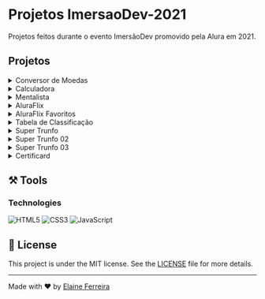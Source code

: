 # Projetos ImersaoDev-2021
 Projetos feitos durante o evento ImersãoDev promovido pela Alura em 2021.

## Projetos

<details>
<summary>Conversor de Moedas</summary>
 
 [Ver Código](https://github.com/elainefs/projetos-imersao-dev-2021/tree/main/Imers%C3%A3oDev%20Aula%201%20-%20Conversor%20de%20Moedas%20e%20Vari%C3%A1veis)

![Conversor de Moedas](https://raw.githubusercontent.com/elainefs/projetos-imersao-dev-2021/main/Imers%C3%A3oDev%20Aula%201%20-%20Conversor%20de%20Moedas%20e%20Vari%C3%A1veis/conversor-moeda.png)
 
</details>

<details>
<summary>Calculadora</summary>
 
 [Ver Código](https://github.com/elainefs/projetos-imersao-dev-2021/tree/main/Imers%C3%A3oDev%20Aula%202%20-%20Calculadora%20e%20Condicionais)

![Calculadora](https://raw.githubusercontent.com/elainefs/projetos-imersao-dev-2021/main/Imers%C3%A3oDev%20Aula%202%20-%20Calculadora%20e%20Condicionais/calculadora.png
)
 
</details>

<details>
<summary>Mentalista</summary>
 
 [Ver Código](https://github.com/elainefs/projetos-imersao-dev-2021/tree/main/Imers%C3%A3oDev%20Aula%203%20-%20Mentalista%20e%20La%C3%A7os)

![Mentalista](https://raw.githubusercontent.com/elainefs/projetos-imersao-dev-2021/main/Imers%C3%A3oDev%20Aula%203%20-%20Mentalista%20e%20La%C3%A7os/mentalista.png)
 
</details>


<details>
<summary>AluraFlix</summary>
 
 [Ver Código](https://github.com/elainefs/projetos-imersao-dev-2021/tree/main/Imers%C3%A3oDev%20Aula%204%20-%20Aluraflix%20e%20Arrays)

![AluraFlix](https://raw.githubusercontent.com/elainefs/projetos-imersao-dev-2021/main/Imers%C3%A3oDev%20Aula%204%20-%20Aluraflix%20e%20Arrays/aluraflix.png
)
 
</details>

<details>
<summary>AluraFlix Favoritos</summary>
 
 [Ver Código](https://github.com/elainefs/projetos-imersao-dev-2021/tree/main/Imers%C3%A3oDev%20Aula%205%20-%20Aluraflix%2C%20Intera%C3%A7%C3%B5es%20e%20Fun%C3%A7%C3%B5es)

![AluraFlix Favoritos](https://raw.githubusercontent.com/elainefs/projetos-imersao-dev-2021/main/Imers%C3%A3oDev%20Aula%205%20-%20Aluraflix%2C%20Intera%C3%A7%C3%B5es%20e%20Fun%C3%A7%C3%B5es/aluraflix-favoritos.png)
 
</details>

<details>
<summary>Tabela de Classificação</summary>
 
 [Ver Código](https://github.com/elainefs/projetos-imersao-dev-2021/tree/main/Imers%C3%A3oDev%20Aula%206%20-%20Tabela%20de%20Classifica%C3%A7%C3%A3o)

![Tabela de Classificação](https://raw.githubusercontent.com/elainefs/projetos-imersao-dev-2021/main/Imers%C3%A3oDev%20Aula%206%20-%20Tabela%20de%20Classifica%C3%A7%C3%A3o/tabela-classifica%C3%A7%C3%A3o.png
)
 
</details>

<details>
<summary>Super Trunfo</summary>
 
 [Ver Código](https://github.com/elainefs/projetos-imersao-dev-2021/tree/main/Imers%C3%A3oDev%20Aula%207%20-%20Super%20Trunfo_%20L%C3%B3gica%20de%20Jogo)

![Super Trunfo](https://raw.githubusercontent.com/elainefs/projetos-imersao-dev-2021/main/Imers%C3%A3oDev%20Aula%207%20-%20Super%20Trunfo_%20L%C3%B3gica%20de%20Jogo/super-trunfo.png
)
 
</details>

<details>
<summary>Super Trunfo 02</summary>
 
 [Ver Código](https://github.com/elainefs/projetos-imersao-dev-2021/tree/main/Imers%C3%A3oDev%20Aula%208%20-%20Trunfo%2C%20Imagens%2C%20Manipula%C3%A7%C3%A3o%20do%20HTML%20e%20CSS)
 
![Super Trunfo 02](https://raw.githubusercontent.com/elainefs/projetos-imersao-dev-2021/main/Imers%C3%A3oDev%20Aula%208%20-%20Trunfo%2C%20Imagens%2C%20Manipula%C3%A7%C3%A3o%20do%20HTML%20e%20CSS/super-trunfo-02.png)
 
</details>

<details>
<summary>Super Trunfo 03</summary>
 
 [Ver Código](https://github.com/elainefs/projetos-imersao-dev-2021/tree/main/Imers%C3%A3oDev%20Aula%209%20-%20Trunfo%20e%20rodadas%20com%20JavaScript)
 
![Super Trunfo 03](https://raw.githubusercontent.com/elainefs/projetos-imersao-dev-2021/main/Imers%C3%A3oDev%20Aula%209%20-%20Trunfo%20e%20rodadas%20com%20JavaScript/super-trunfo-03.png)
 
</details>

<details>
<summary>Certificard</summary>
 
 [Ver Código](https://github.com/elainefs/projetos-imersao-dev-2021/tree/main/Imers%C3%A3oDev%20Aula%2010%20-%20Certificard)
 
![Certificard](https://raw.githubusercontent.com/elainefs/projetos-imersao-dev-2021/main/Imers%C3%A3oDev%20Aula%2010%20-%20Certificard/img/certificard.png)
 
</details>

## ⚒️ Tools
### Technologies
![HTML5](https://img.shields.io/badge/HTML5-E34F26?style=flat&logo=html5&logoColor=white)
![CSS3](https://img.shields.io/badge/CSS3-1572B6?style=flat&logo=css3&logoColor=white)
![JavaScript](https://img.shields.io/badge/JavaScript-F7DF1E?style=flat&logo=javascript&logoColor=black)

## 📄 License

This project is under the MIT license. See the [LICENSE](https://github.com/elainefs/projetos-imersao-dev-2021/blob/main/LICENSE) file for more details.
<hr>

Made with ❤️ by [Elaine Ferreira](https://github.com/elainefs)
